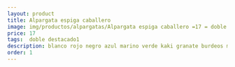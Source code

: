 ```yaml
---
layout: product
title: Alpargata espiga caballero 
image: img/productos/alpargatas/Alpargata espiga caballero =17 = doble destacado1 =blanco rojo negro azul marino verde kaki granate burdeos marrón beige.webp
price: 17 
tags:  doble destacado1 
description: blanco rojo negro azul marino verde kaki granate burdeos marrón beige
order: 1
---
```


